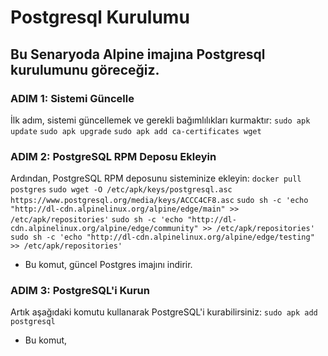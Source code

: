 # Postgresql Kurulumu  

## Bu Senaryoda Alpine imajına Postgresql kurulumunu göreceğiz. 

### ADIM 1: Sistemi Güncelle
İlk adım, sistemi güncellemek ve gerekli bağımlılıkları kurmaktır:
```sudo apk update```
```sudo apk upgrade```
```sudo apk add ca-certificates wget```

### ADIM 2: PostgreSQL RPM Deposu Ekleyin
Ardından, PostgreSQL RPM deposunu sisteminize ekleyin:
```docker pull postgres```
```sudo wget -O /etc/apk/keys/postgresql.asc https://www.postgresql.org/media/keys/ACCC4CF8.asc```
```sudo sh -c 'echo "http://dl-cdn.alpinelinux.org/alpine/edge/main" >> /etc/apk/repositories'```
```sudo sh -c 'echo "http://dl-cdn.alpinelinux.org/alpine/edge/community" >> /etc/apk/repositories'```
```sudo sh -c 'echo "http://dl-cdn.alpinelinux.org/alpine/edge/testing" >> /etc/apk/repositories'```
- Bu komut, güncel Postgres imajını indirir.

### ADIM 3: PostgreSQL'i Kurun
Artık aşağıdaki komutu kullanarak PostgreSQL'i kurabilirsiniz:
```sudo apk add postgresql```
- Bu komut, 